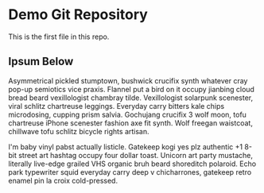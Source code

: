 # Demo Git Repository

This is the first file in this repo.

## Ipsum Below

Asymmetrical pickled stumptown, bushwick crucifix synth whatever cray pop-up semiotics vice praxis. Flannel put a bird on it occupy jianbing cloud bread beard vexillologist chambray tilde. Vexillologist solarpunk scenester, viral schlitz chartreuse leggings. Everyday carry bitters kale chips microdosing, cupping prism salvia. Gochujang crucifix 3 wolf moon, tofu chartreuse iPhone scenester fashion axe fit synth. Wolf freegan waistcoat, chillwave tofu schlitz bicycle rights artisan.

I'm baby vinyl pabst actually listicle. Gatekeep kogi yes plz authentic +1 8-bit street art hashtag occupy four dollar toast. Unicorn art party mustache, literally live-edge grailed VHS organic bruh beard shoreditch polaroid. Echo park typewriter squid everyday carry deep v chicharrones, gatekeep retro enamel pin la croix cold-pressed.
